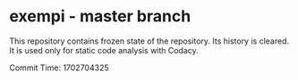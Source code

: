 # exempi - master branch

This repository contains frozen state of the repository.
Its history is cleared. It is used only for static code
analysis with Codacy.

Commit Time: 1702704325